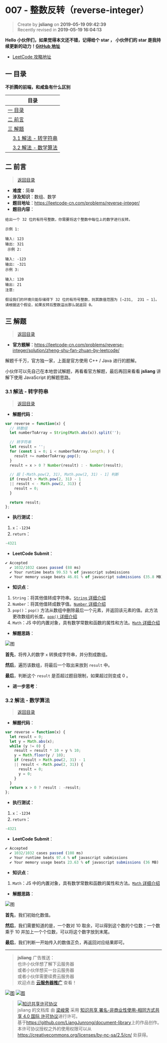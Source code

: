 007 - 整数反转（reverse-integer）
===

> Create by **jsliang** on **2019-05-19 09:42:39**  
> Recently revised in **2019-05-19 16:04:13**

**Hello 小伙伴们，如果觉得本文还不错，记得给个 **star** ， 小伙伴们的 **star** 是我持续更新的动力！[GitHub 地址](https://github.com/LiangJunrong/document-library)**

* [LeetCode 攻略地址](https://github.com/LiangJunrong/document-library/tree/master/other-library/LeetCode)

## <a name="chapter-one" id="chapter-one">一 目录</a>

**不折腾的前端，和咸鱼有什么区别**

| 目录 |
| --- | 
| [一 目录](#chapter-one) | 
| <a name="catalog-chapter-two" id="catalog-chapter-two"></a>[二 前言](#chapter-two) |
| <a name="catalog-chapter-three" id="catalog-chapter-three"></a>[三 解题](#chapter-three) |
| &emsp;[3.1 解法 - 转字符串](#chapter-three-one) |
| &emsp;[3.2 解法 - 数学算法](#chapter-three-two) |

## <a name="chapter-two" id="chapter-two">二 前言</a>

> [返回目录](#chapter-one)

* **难度**：简单
* **涉及知识**：数组、数学
* **题目地址**：https://leetcode-cn.com/problems/reverse-integer/
* **题目内容**：

```
给出一个 32 位的有符号整数，你需要将这个整数中每位上的数字进行反转。

示例 1:

输入: 123
输出: 321
 示例 2:

输入: -123
输出: -321
示例 3:

输入: 120
输出: 21
注意:

假设我们的环境只能存储得下 32 位的有符号整数，则其数值范围为 [−231,  231 − 1]。请根据这个假设，如果反转后整数溢出那么就返回 0。
```

## <a name="chapter-three" id="chapter-three">三 解题</a>

> [返回目录](#chapter-one)

* **官方题解**：https://leetcode-cn.com/problems/reverse-integer/solution/zheng-shu-fan-zhuan-by-leetcode/

解题千千万，官方独一家，上面是官方使用 C++ / Java 进行的题解。

小伙伴可以先自己在本地尝试解题，再看看官方解题，最后再回来看看 **jsliang** 讲解下使用 JavaScript 的解题思路。

### <a name="chapter-three-one" id="chapter-three-one">3.1 解法 - 转字符串</a>

> [返回目录](#chapter-one)

* **解题代码**：

```js
var reverse = function(x) {
  // 转数组
  let numberToArray = String(Math.abs(x)).split('');
  
  // 转字符串
  let result = '';
  for (const i = 0; i < numberToArray.length; ) {
    result += numberToArray.pop();
  }
  result = x > 0 ? Number(result) : - Number(result);
  
  // 超 [-Math.pow(2, 31), Math.pow(2, 31) - 1] 判断
  if (result > Math.pow(2, 31) - 1
  || result < - Math.pow(2, 31)) {
    result = 0;
  }
  
  return result;
};
```

* **执行测试**：

1. `x`：`-1234`
2. `return`：

```js
-4321
```

* **LeetCode Submit**：

```js
✔ Accepted
  ✔ 1032/1032 cases passed (88 ms)
  ✔ Your runtime beats 99.53 % of javascript submissions
  ✔ Your memory usage beats 46.01 % of javascript submissions (35.8 MB)
```

* **知识点**：

1. `String`：将其他值转成字符串。[`String` 详细介绍](https://github.com/LiangJunrong/document-library/blob/master/JavaScript-library/JavaScript/Object/String.md)
2. `Number`：将其他值转成数字值。[`Number` 详细介绍](https://github.com/LiangJunrong/document-library/blob/master/JavaScript-library/JavaScript/Object/Number.md)
3. `pop()`：`pop()` 方法从数组中删除最后一个元素，并返回该元素的值。此方法更改数组的长度。[`pop()` 详细介绍](https://github.com/LiangJunrong/document-library/blob/master/JavaScript-library/JavaScript/Function/pop().md)
4. `Math`：JS 中的内置对象，具有数学常数和函数的属性和方法。[`Math` 详细介绍](https://github.com/LiangJunrong/document-library/blob/master/JavaScript-library/JavaScript/Object/Math.md)

* **解题思路**：

![图](../../../public-repertory/img/other-algorithm-007-1.png)

**首先**，将传入的数字 `x` 转换成字符串，并分割成数组。

**然后**，遍历该数组，将最后一个取出来放到 `result` 中。

**最后**，判断这个 `result` 是否超过题目限制，如果超过则变成 0 。

* **进一步思考**：

### <a name="chapter-three-two" id="chapter-three-two">3.2 解法 - 数学算法</a>

> [返回目录](#chapter-one)

* **解题代码**：

```js
var reverse = function(x) {
  let result = 0;
  let y = Math.abs(x);
  while (y != 0) {
    result = result * 10 + y % 10;
    y = Math.floor(y / 10);
    if (result > Math.pow(2, 31) - 1
    || result < -Math.pow(2, 31)) {
      result = 0;
      y = 0;
    }
  }
  return x > 0 ? result : -result;
};
```

* **执行测试**：

1. `x`：`-1234`
2. `return`：

```js
-4321
```

* **LeetCode Submit**：

```js
✔ Accepted
  ✔ 1032/1032 cases passed (108 ms)
  ✔ Your runtime beats 97.4 % of javascript submissions
  ✔ Your memory usage beats 23.63 % of javascript submissions (36 MB)
```

* **知识点**：

1. `Math`：JS 中的内置对象，具有数学常数和函数的属性和方法。[`Math` 详细介绍](https://github.com/LiangJunrong/document-library/blob/master/JavaScript-library/JavaScript/Object/Math.md)

* **解题思路**：

![图](../../../public-repertory/img/other-algorithm-007-2.png)

**首先**，我们初始化数值。

**然后**，我们需要知道的是，一个数对 10 取余，可以得到这个数的个位数；一个数乘于 10 并加上一个个位数，可以将这个数字放到末尾。

**最后**，我们判断一开始传入的数值正负，再返回对应结果即可。

---

> **jsliang** 广告推送：  
> 也许小伙伴想了解下云服务器  
> 或者小伙伴想买一台云服务器  
> 或者小伙伴需要续费云服务器  
> 欢迎点击 **[云服务器推广](https://github.com/LiangJunrong/document-library/blob/master/other-library/Monologue/%E7%A8%B3%E9%A3%9F%E8%89%B0%E9%9A%BE.md)** 查看！

[![图](../../../public-repertory/img/z-small-seek-ali-3.jpg)](https://promotion.aliyun.com/ntms/act/qwbk.html?userCode=w7hismrh)
[![图](../../../public-repertory/img/z-small-seek-tencent-2.jpg)](https://cloud.tencent.com/redirect.php?redirect=1014&cps_key=49f647c99fce1a9f0b4e1eeb1be484c9&from=console)

> <a rel="license" href="http://creativecommons.org/licenses/by-nc-sa/4.0/"><img alt="知识共享许可协议" style="border-width:0" src="https://i.creativecommons.org/l/by-nc-sa/4.0/88x31.png" /></a><br /><span xmlns:dct="http://purl.org/dc/terms/" property="dct:title">jsliang 的文档库</span> 由 <a xmlns:cc="http://creativecommons.org/ns#" href="https://github.com/LiangJunrong/document-library" property="cc:attributionName" rel="cc:attributionURL">梁峻荣</a> 采用 <a rel="license" href="http://creativecommons.org/licenses/by-nc-sa/4.0/">知识共享 署名-非商业性使用-相同方式共享 4.0 国际 许可协议</a>进行许可。<br />基于<a xmlns:dct="http://purl.org/dc/terms/" href="https://github.com/LiangJunrong/document-library" rel="dct:source">https://github.com/LiangJunrong/document-library</a>上的作品创作。<br />本许可协议授权之外的使用权限可以从 <a xmlns:cc="http://creativecommons.org/ns#" href="https://creativecommons.org/licenses/by-nc-sa/2.5/cn/" rel="cc:morePermissions">https://creativecommons.org/licenses/by-nc-sa/2.5/cn/</a> 处获得。